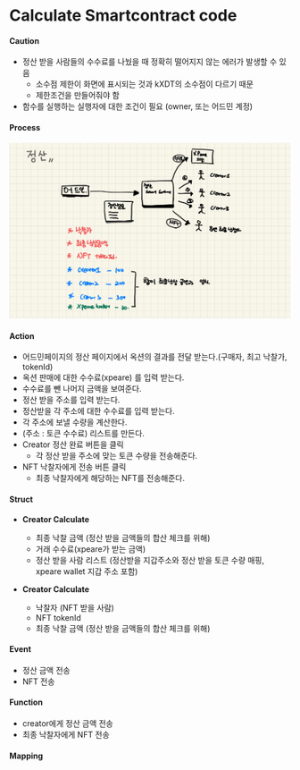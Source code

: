 # Calculate Smartcontract code 

#### Caution

- 정산 받을 사람들의 수수료를 나눴을 때 정확히 떨어지지 않는 에러가 발생할 수 있음
  - 소수점 제한이 화면에 표시되는 것과 kXDT의 소수점이 다르기 때문 
  - 제한조건을 만들어줘야 함
- 함수를 실행하는 실행자에 대한 조건이 필요 (owner, 또는 어드민 계정)

#### Process
![Calculate Process](./img/calculate_process.jpg)

#### Action 

- 어드민페이지의 정산 페이지에서 옥션의 결과를 전달 받는다.(구매자, 최고 낙찰가, tokenId)
- 옥션 판매에 대한 수수료(xpeare) 를 입력 받는다.
- 수수료를 뺀 나머지 금액을 보여준다. 
- 정산 받을 주소를 입력 받는다. 
- 정산받을 각 주소에 대한 수수료를 입력 받는다.
- 각 주소에 보낼 수량을 계산한다. 
- (주소 : 토큰 수수료) 리스트를 만든다. 
- Creator 정산 완료 버튼을 클릭
  - 각 정산 받을 주소에 맞는 토큰 수량을 전송해준다.
- NFT 낙찰자에게 전송 버튼 클릭 
  - 최종 낙찰자에게 해당하는 NFT를 전송해준다.

#### Struct 

- **Creator Calculate**
  - 최종 낙찰 금액 (정산 받을 금액들의 합산 체크를 위해)
  - 거래 수수료(xpeare가 받는 금액)
  - 정산 받을 사람 리스트 (정산받을 지갑주소와 정산 받을 토큰 수량 매핑, xpeare wallet 지갑 주소 포함)

- **Creator Calculate**
  - 낙찰자 (NFT 받을 사람)
  - NFT tokenId
  - 최종 낙찰 금액 (정산 받을 금액들의 합산 체크를 위해)

#### Event

- 정산 금액 전송 
- NFT 전송 

#### Function

- creator에게 정산 금액 전송
- 최종 낙찰자에게 NFT 전송 

#### Mapping



